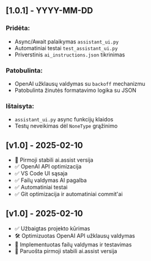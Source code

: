 ## [1.0.1] - YYYY-MM-DD

### Pridėta:
- Async/Await palaikymas `assistant_ui.py`
- Automatiniai testai `test_assistant_ui.py`
- Priverstinis `ai_instructions.json` tikrinimas

### Patobulinta:
- OpenAI užklausų valdymas su `backoff` mechanizmu
- Patobulinta žinutės formatavimo logika su JSON

### Ištaisyta:
- `assistant_ui.py` async funkcijų klaidos
- Testų neveikimas dėl `NoneType` grąžinimo
## [v1.0] - 2025-02-10
- 🎯 Pirmoji stabili ai.assist versija
- ✅ OpenAI API optimizacija
- ✅ VS Code UI sąsaja
- ✅ Failų valdymas AI pagalba
- ✅ Automatiniai testai
- ✅ Git optimizacija ir automatiniai commit'ai
## [v1.0] - 2025-02-10
- ✅ Užbaigtas projekto kūrimas
- 🛠 Optimizuotas OpenAI API užklausų valdymas
- 📂 Implementuotas failų valdymas ir testavimas
- 🚀 Paruošta pirmoji stabili ai.assist versija

